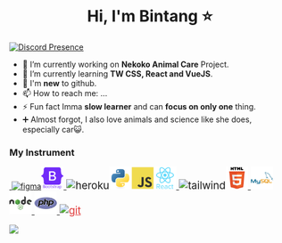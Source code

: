 <h1 align="center">Hi, I'm Bintang ⭐</h1>

[![Discord Presence](https://lanyard.cnrad.dev/api/619124128506707978?showDisplayName=true&hideActivity=whenNotUsed&hideTimestamp=false&bg=:#1e2124)](https://discord.com/users/619124128506707978)

- 🔭 I’m currently working on **Nekoko Animal Care** Project.
- 🌱 I’m currently learning **TW CSS, React and VueJS**.
- 💬 I'm **new** to github.
- 📫 How to reach me: ...
- ⚡ Fun fact Imma **slow learner** and can **focus on only one** thing.
- ➕ Almost forgot, I also love animals and science like she does, especially car😺.

<h3 align="left">My Instrument</h3>
<p align="left"><a href="https://getbootstrap.com" rel="noreferrer">&nbsp;</a><a href="https://www.figma.com/" rel="noreferrer"><img src="https://www.vectorlogo.zone/logos/figma/figma-icon.svg" border="0" alt="figma" width="40" height="40"></a><a href="https://getbootstrap.com" style="font-family: var(--bs-body-font-family); font-weight: var(--bs-body-font-weight); text-align: var(--bs-body-text-align); color: #e13939; text-decoration-line: underline; --bs-link-color-rgb: var(--bs-link-hover-color-rgb); font-size: 18.6667px; letter-spacing: -0.0746667px;" rel="noreferrer"><img src="https://raw.githubusercontent.com/devicons/devicon/master/icons/bootstrap/bootstrap-plain-wordmark.svg" border="0" alt="bootstrap" width="40" height="40"></a><a href="https://git-scm.com/" style="background-color: var(--bs-body-bg); font-family: var(--bs-body-font-family); font-size: 14pt; font-weight: var(--bs-body-font-weight); letter-spacing: -0.004em; text-align: var(--bs-body-text-align);" rel="noreferrer">&nbsp;</a><img src="https://www.vectorlogo.zone/logos/heroku/heroku-icon.svg" border="0" alt="heroku" width="40" height="40" style="color: var(--bs-body-color); font-family: var(--bs-body-font-family); font-size: 14pt; font-weight: var(--bs-body-font-weight); letter-spacing: -0.004em; text-align: var(--bs-body-text-align);"><img src="https://raw.githubusercontent.com/devicons/devicon/master/icons/python/python-original.svg" border="0" alt="python" width="40" height="40" style="background-color: var(--bs-body-bg); color: var(--bs-body-color); font-family: var(--bs-body-font-family); font-size: 14pt; font-weight: var(--bs-body-font-weight); letter-spacing: -0.004em; text-align: var(--bs-body-text-align);"><img src="https://raw.githubusercontent.com/devicons/devicon/master/icons/javascript/javascript-original.svg" border="0" alt="javascript" width="40" height="40" style="color: var(--bs-body-color); font-family: var(--bs-body-font-family); font-size: 14pt; font-weight: var(--bs-body-font-weight); letter-spacing: -0.004em; text-align: var(--bs-body-text-align);"><img src="https://raw.githubusercontent.com/devicons/devicon/master/icons/react/react-original-wordmark.svg" border="0" alt="react" width="40" height="40" style="color: var(--bs-body-color); font-family: var(--bs-body-font-family); font-size: 14pt; font-weight: var(--bs-body-font-weight); letter-spacing: -0.004em; text-align: var(--bs-body-text-align); background-color: var(--bs-body-bg);"><a href="https://heroku.com" style="font-family: var(--bs-body-font-family); font-size: 14pt; font-weight: var(--bs-body-font-weight); letter-spacing: -0.004em; text-align: var(--bs-body-text-align); background-color: var(--bs-body-bg);" rel="noreferrer">&nbsp;</a><img src="https://www.vectorlogo.zone/logos/tailwindcss/tailwindcss-icon.svg" border="0" alt="tailwind" width="40" height="40" style="background-color: var(--bs-body-bg); color: var(--bs-body-color); font-family: var(--bs-body-font-family); font-size: 14pt; font-weight: var(--bs-body-font-weight); letter-spacing: -0.004em; text-align: var(--bs-body-text-align);"><a href="https://www.w3.org/html/" style="font-family: var(--bs-body-font-family); font-size: 14pt; font-weight: var(--bs-body-font-weight); letter-spacing: -0.004em; text-align: var(--bs-body-text-align); background-color: var(--bs-body-bg);" rel="noreferrer"><img src="https://raw.githubusercontent.com/devicons/devicon/master/icons/html5/html5-original-wordmark.svg" border="0" alt="html5" width="40" height="40"></a><a href="https://developer.mozilla.org/en-US/docs/Web/JavaScript" style="font-family: var(--bs-body-font-family); font-size: 14pt; font-weight: var(--bs-body-font-weight); letter-spacing: -0.004em; text-align: var(--bs-body-text-align); background-color: var(--bs-body-bg);" rel="noreferrer">&nbsp;</a><span style="color: var(--bs-body-color); font-family: var(--bs-body-font-family); font-size: 14pt; font-weight: var(--bs-body-font-weight); letter-spacing: -0.004em; text-align: var(--bs-body-text-align); background-color: var(--bs-body-bg);"></span><a href="https://www.mysql.com/" style="font-family: var(--bs-body-font-family); font-size: 14pt; font-weight: var(--bs-body-font-weight); letter-spacing: -0.004em; text-align: var(--bs-body-text-align); background-color: var(--bs-body-bg);" rel="noreferrer"><img src="https://raw.githubusercontent.com/devicons/devicon/master/icons/mysql/mysql-original-wordmark.svg" border="0" alt="mysql" width="40" height="40"> </a><span style="color: var(--bs-body-color); font-family: var(--bs-body-font-family); font-size: 14pt; font-weight: var(--bs-body-font-weight); letter-spacing: -0.004em; text-align: var(--bs-body-text-align); background-color: var(--bs-body-bg);"> </span><a href="https://nodejs.org" style="font-family: var(--bs-body-font-family); font-size: 14pt; font-weight: var(--bs-body-font-weight); letter-spacing: -0.004em; text-align: var(--bs-body-text-align); background-color: var(--bs-body-bg);" rel="noreferrer"> <img src="https://raw.githubusercontent.com/devicons/devicon/master/icons/nodejs/nodejs-original-wordmark.svg" border="0" alt="nodejs" width="40" height="40"> </a><span style="color: var(--bs-body-color); font-family: var(--bs-body-font-family); font-size: 14pt; font-weight: var(--bs-body-font-weight); letter-spacing: -0.004em; text-align: var(--bs-body-text-align); background-color: var(--bs-body-bg);"> </span><a href="https://www.php.net" style="font-family: var(--bs-body-font-family); font-size: 14pt; font-weight: var(--bs-body-font-weight); letter-spacing: -0.004em; text-align: var(--bs-body-text-align); background-color: var(--bs-body-bg);" rel="noreferrer"> <img src="https://raw.githubusercontent.com/devicons/devicon/master/icons/php/php-original.svg" border="0" alt="php" width="40" height="40">&nbsp;</a><a href="https://git-scm.com/" style="font-family: var(--bs-body-font-family); font-size: 14pt; font-weight: var(--bs-body-font-weight); letter-spacing: -0.004em; text-align: var(--bs-body-text-align); background-color: var(--bs-body-bg); color: #e13939; text-decoration-line: underline; --bs-link-color-rgb: var(--bs-link-hover-color-rgb);" rel="noreferrer"><img src="https://www.vectorlogo.zone/logos/git-scm/git-scm-icon.svg" border="0" alt="git" width="40" height="40"></a></p>
<p align="left"><span style="color: var(--bs-body-color); font-family: var(--bs-body-font-family); font-size: 14pt; font-weight: var(--bs-body-font-weight); letter-spacing: -0.004em; text-align: var(--bs-body-text-align); background-color: var(--bs-body-bg);"></span></p>

<p align="left">
<a href="https://github.com/hivicode">
  <img height="180em" src="https://github-readme-stats-eight-theta.vercel.app/api?username=hivicode&show_icons=true&include_all_commits=true&count_private=true&bg_color=00000000&theme=dark"/>
</a>
</p>
<!--
**hivicode/hivicode** is a ✨ _special_ ✨ repository because its `README.md` (this file) appears on your GitHub profile.
-
Here are some ideas to get you started:
-
- 🔭 I’m currently working on ...
- 🌱 I’m currently learning ...
- 👯 I’m looking to collaborate on ...
- 🤔 I’m looking for help with ...
- 💬 Ask me about ...
- 📫 How to reach me: ...
- 😄 Pronouns: ...
- ⚡ Fun fact: ...
-->
